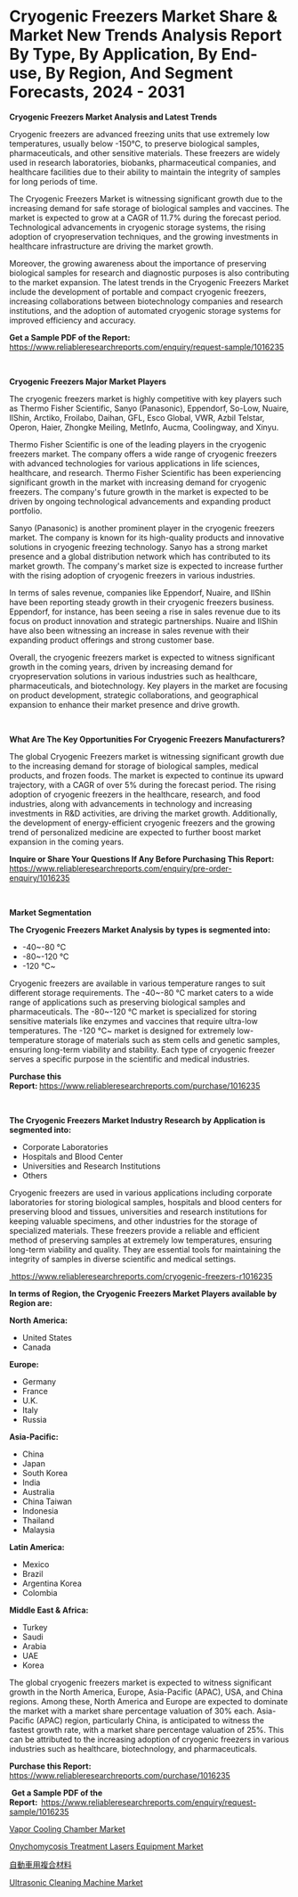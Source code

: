 <p><h1>Cryogenic Freezers Market Share & Market New Trends Analysis Report By Type, By Application, By End-use, By Region, And Segment Forecasts, 2024 - 2031</h1></p><p><strong>Cryogenic Freezers Market Analysis and Latest Trends</strong></p>
<p><p>Cryogenic freezers are advanced freezing units that use extremely low temperatures, usually below -150°C, to preserve biological samples, pharmaceuticals, and other sensitive materials. These freezers are widely used in research laboratories, biobanks, pharmaceutical companies, and healthcare facilities due to their ability to maintain the integrity of samples for long periods of time.</p><p>The Cryogenic Freezers Market is witnessing significant growth due to the increasing demand for safe storage of biological samples and vaccines. The market is expected to grow at a CAGR of 11.7% during the forecast period. Technological advancements in cryogenic storage systems, the rising adoption of cryopreservation techniques, and the growing investments in healthcare infrastructure are driving the market growth.</p><p>Moreover, the growing awareness about the importance of preserving biological samples for research and diagnostic purposes is also contributing to the market expansion. The latest trends in the Cryogenic Freezers Market include the development of portable and compact cryogenic freezers, increasing collaborations between biotechnology companies and research institutions, and the adoption of automated cryogenic storage systems for improved efficiency and accuracy.</p></p>
<p><strong>Get a Sample PDF of the Report:&nbsp;</strong> <a href="https://www.reliableresearchreports.com/enquiry/request-sample/1016235">https://www.reliableresearchreports.com/enquiry/request-sample/1016235</a></p>
<p>&nbsp;</p>
<p><strong>Cryogenic Freezers Major Market Players</strong></p>
<p><p>The cryogenic freezers market is highly competitive with key players such as Thermo Fisher Scientific, Sanyo (Panasonic), Eppendorf, So-Low, Nuaire, IlShin, Arctiko, Froilabo, Daihan, GFL, Esco Global, VWR, Azbil Telstar, Operon, Haier, Zhongke Meiling, MetInfo, Aucma, Coolingway, and Xinyu. </p><p>Thermo Fisher Scientific is one of the leading players in the cryogenic freezers market. The company offers a wide range of cryogenic freezers with advanced technologies for various applications in life sciences, healthcare, and research. Thermo Fisher Scientific has been experiencing significant growth in the market with increasing demand for cryogenic freezers. The company's future growth in the market is expected to be driven by ongoing technological advancements and expanding product portfolio.</p><p>Sanyo (Panasonic) is another prominent player in the cryogenic freezers market. The company is known for its high-quality products and innovative solutions in cryogenic freezing technology. Sanyo has a strong market presence and a global distribution network which has contributed to its market growth. The company's market size is expected to increase further with the rising adoption of cryogenic freezers in various industries.</p><p>In terms of sales revenue, companies like Eppendorf, Nuaire, and IlShin have been reporting steady growth in their cryogenic freezers business. Eppendorf, for instance, has been seeing a rise in sales revenue due to its focus on product innovation and strategic partnerships. Nuaire and IlShin have also been witnessing an increase in sales revenue with their expanding product offerings and strong customer base.</p><p>Overall, the cryogenic freezers market is expected to witness significant growth in the coming years, driven by increasing demand for cryopreservation solutions in various industries such as healthcare, pharmaceuticals, and biotechnology. Key players in the market are focusing on product development, strategic collaborations, and geographical expansion to enhance their market presence and drive growth.</p></p>
<p>&nbsp;</p>
<p><strong>What Are The Key Opportunities For Cryogenic Freezers Manufacturers?</strong></p>
<p><p>The global Cryogenic Freezers market is witnessing significant growth due to the increasing demand for storage of biological samples, medical products, and frozen foods. The market is expected to continue its upward trajectory, with a CAGR of over 5% during the forecast period. The rising adoption of cryogenic freezers in the healthcare, research, and food industries, along with advancements in technology and increasing investments in R&D activities, are driving the market growth. Additionally, the development of energy-efficient cryogenic freezers and the growing trend of personalized medicine are expected to further boost market expansion in the coming years.</p></p>
<p><strong>Inquire or Share Your Questions If Any Before Purchasing This Report:</strong> <a href="https://www.reliableresearchreports.com/enquiry/pre-order-enquiry/1016235">https://www.reliableresearchreports.com/enquiry/pre-order-enquiry/1016235</a></p>
<p>&nbsp;</p>
<p><strong>Market Segmentation</strong></p>
<p><strong>The Cryogenic Freezers Market Analysis by types is segmented into:</strong></p>
<p><ul><li>-40~-80 ℃</li><li>-80~-120 ℃</li><li>-120 ℃~</li></ul></p>
<p><p>Cryogenic freezers are available in various temperature ranges to suit different storage requirements. The -40~-80 ℃ market caters to a wide range of applications such as preserving biological samples and pharmaceuticals. The -80~-120 ℃ market is specialized for storing sensitive materials like enzymes and vaccines that require ultra-low temperatures. The -120 ℃~ market is designed for extremely low-temperature storage of materials such as stem cells and genetic samples, ensuring long-term viability and stability. Each type of cryogenic freezer serves a specific purpose in the scientific and medical industries.</p></p>
<p><strong>Purchase this Report:&nbsp;</strong><a href="https://www.reliableresearchreports.com/purchase/1016235">https://www.reliableresearchreports.com/purchase/1016235</a></p>
<p>&nbsp;</p>
<p><strong>The Cryogenic Freezers Market Industry Research by Application is segmented into:</strong></p>
<p><ul><li>Corporate Laboratories</li><li>Hospitals and Blood Center</li><li>Universities and Research Institutions</li><li>Others</li></ul></p>
<p><p>Cryogenic freezers are used in various applications including corporate laboratories for storing biological samples, hospitals and blood centers for preserving blood and tissues, universities and research institutions for keeping valuable specimens, and other industries for the storage of specialized materials. These freezers provide a reliable and efficient method of preserving samples at extremely low temperatures, ensuring long-term viability and quality. They are essential tools for maintaining the integrity of samples in diverse scientific and medical settings.</p></p>
<p><a href="https://www.reliableresearchreports.com/cryogenic-freezers-r1016235">&nbsp;https://www.reliableresearchreports.com/cryogenic-freezers-r1016235</a></p>
<p><strong>In terms of Region, the Cryogenic Freezers Market Players available by Region are:</strong></p>
<p>
    <p> <strong> North America: </strong>
        <ul>
            <li>United States</li>
            <li>Canada</li>
        </ul>
        </p> 
    <p> <strong> Europe: </strong>
        <ul>
            <li>Germany</li>
            <li>France</li>
            <li>U.K.</li>
            <li>Italy</li>
            <li>Russia</li>
        </ul>
        </p> 
    <p> <strong> Asia-Pacific: </strong>
        <ul>
            <li>China</li>
            <li>Japan</li>
            <li>South Korea</li>
            <li>India</li>
            <li>Australia</li>
            <li>China Taiwan</li>
            <li>Indonesia</li>
            <li>Thailand</li>
            <li>Malaysia</li>
        </ul>
        </p> 
    <p> <strong> Latin America: </strong>
        <ul>
            <li>Mexico</li>
            <li>Brazil</li>
            <li>Argentina Korea</li>
            <li>Colombia</li>
        </ul>
        </p> 
    <p> <strong> Middle East & Africa: </strong>
        <ul>
            <li>Turkey</li>
            <li>Saudi</li>
            <li>Arabia</li>
            <li>UAE</li>
            <li>Korea</li>
        </ul>
    </p>
    </p>
<p><p>The global cryogenic freezers market is expected to witness significant growth in the North America, Europe, Asia-Pacific (APAC), USA, and China regions. Among these, North America and Europe are expected to dominate the market with a market share percentage valuation of 30% each. Asia-Pacific (APAC) region, particularly China, is anticipated to witness the fastest growth rate, with a market share percentage valuation of 25%. This can be attributed to the increasing adoption of cryogenic freezers in various industries such as healthcare, biotechnology, and pharmaceuticals.</p></p>
<p><strong>Purchase this Report: </strong><a href="https://www.reliableresearchreports.com/purchase/1016235">https://www.reliableresearchreports.com/purchase/1016235</a></p>
<p>&nbsp;<strong>Get a Sample PDF of the Report:&nbsp;&nbsp;</strong><a href="https://www.reliableresearchreports.com/enquiry/request-sample/1016235">https://www.reliableresearchreports.com/enquiry/request-sample/1016235</a></p>
<p><strong></strong></p>
<p><p><a href="https://www.linkedin.com/pulse/vapor-cooling-chamber-market-analysis-examines-its-fpaoe?trackingId=tDxArmsmqompIcGxtkT44Q%3D%3D">Vapor Cooling Chamber Market</a></p><p><a href="https://www.linkedin.com/pulse/onychomycosis-treatment-lasers-equipment-market-size-share-9qcze?trackingId=9i0RqyVqoVZdlabXlnD%2FdQ%3D%3D">Onychomycosis Treatment Lasers Equipment Market</a></p><p><a href="https://github.com/mohamedbakry57/Market-Research-Report-List-3/blob/main/373771622300.md">自動車用複合材料</a></p><p><a href="https://github.com/JameTravis/Market-Research-Report-List-4/blob/main/ultrasonic-cleaning-machine-market.md">Ultrasonic Cleaning Machine Market</a></p></p>